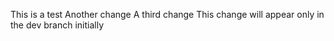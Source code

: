 This is a test
Another change
A third change
This change will appear only in the dev branch initially
